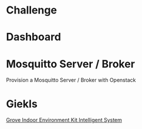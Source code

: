 # Challenge

# Dashboard



# Mosquitto Server / Broker

Provision a Mosquitto Server / Broker with Openstack

# GiekIs

[Grove Indoor Environment Kit Intelligent System](https://xe1gyq.gitbooks.io/grove-indoor-environment-kit-intelligent-system/content/)
